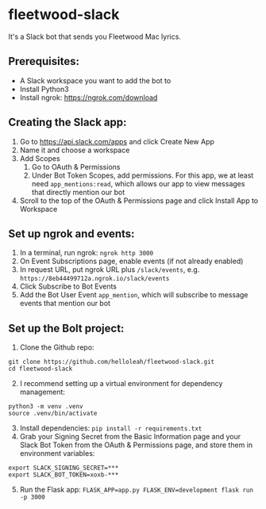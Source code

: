 # fleetwood-slack

It's a Slack bot that sends you Fleetwood Mac lyrics.

## Prerequisites:
- A Slack workspace you want to add the bot to
- Install Python3
- Install ngrok: https://ngrok.com/download

## Creating the Slack app:
1. Go to https://api.slack.com/apps and click Create New App
2. Name it and choose a workspace
3. Add Scopes
    1. Go to OAuth & Permissions
    2. Under Bot Token Scopes, add permissions. For this app, we at least need `app_mentions:read`, which allows our app to view messages that directly mention our bot
4. Scroll to the top of the OAuth & Permissions page and click Install App to Workspace

## Set up ngrok and events:
1. In a terminal, run ngrok: `ngrok http 3000`
2. On Event Subscriptions page, enable events (if not already enabled)
3. In request URL, put ngrok URL plus `/slack/events`, e.g. `https://8eb44499712a.ngrok.io/slack/events`
4. Click Subscribe to Bot Events
5. Add the Bot User Event `app_mention`, which will subscribe to message events that mention our bot

## Set up the Bolt project:
1. Clone the Github repo: 
```
git clone https://github.com/helloleah/fleetwood-slack.git
cd fleetwood-slack
```
2. I recommend setting up a virtual environment for dependency management: 
```		
python3 -m venv .venv
source .venv/bin/activate
```
3. Install dependencies: `pip install -r requirements.txt`
4. Grab your Signing Secret from the Basic Information page and your Slack Bot Token from the OAuth & Permissions page, and store them in environment variables:
``` 
export SLACK_SIGNING_SECRET=***
export SLACK_BOT_TOKEN=xoxb-***
```
5. Run the Flask app: `FLASK_APP=app.py FLASK_ENV=development flask run -p 3000`
